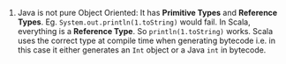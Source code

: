 1. Java is not pure Object Oriented: It has **Primitive Types** and **Reference Types**.
Eg. `System.out.println(1.toString)` would fail. 
In Scala,  everything is a **Reference Type**. So `println(1.toString)` works. Scala uses the correct type at compile time when generating bytecode i.e. in this case it either generates an `Int` object or a Java `int` in bytecode.